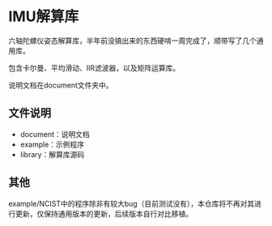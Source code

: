 # IMU解算库
六轴陀螺仪姿态解算库，半年前没搞出来的东西硬啃一周完成了，顺带写了几个通用库。

包含卡尔曼、平均滑动、IIR滤波器，以及矩阵运算库。

说明文档在document文件夹中。

## 文件说明

- document：说明文档
- example：示例程序
- library：解算库源码

## 其他
example/NCIST中的程序除非有较大bug（目前测试没有），本仓库将不再对其进行更新，仅保持通用版本的更新，后续版本自行对比移植。
